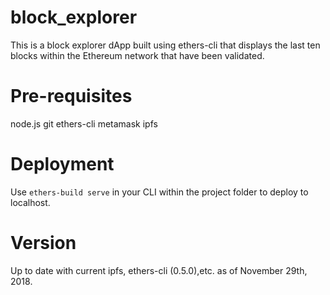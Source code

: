 # block_explorer
This is a block explorer dApp built using ethers-cli that displays the last ten blocks within the Ethereum network that have been validated.  

# Pre-requisites

node.js
git
ethers-cli
metamask
ipfs

# Deployment

Use `ethers-build serve` in your CLI within the project folder to deploy to localhost. 

# Version

Up to date with current ipfs, ethers-cli (0.5.0),etc. as of November 29th, 2018.
